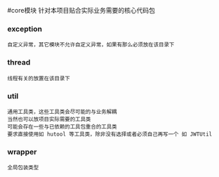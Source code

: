 #core模块
    针对本项目贴合实际业务需要的核心代码包
    
### exception
    
    自定义异常，其它模块不允许自定义异常，如果有那么必须放在该目录下
    
### thread

    线程有关的放置在该目录下
    
### util
    
    通用工具类，这些工具类会尽可能的与业务解耦
    当然也可以放项目实际需要的工具类
    可能会存在一些与已依赖的工具包重合的工具类
    要求直接使用如 hutool 等工具类，除非没有选择或者必须自己再写一个 如 JWTUtil
    
### wrapper

    全局包装类型